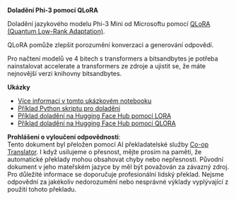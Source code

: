 <!--
CO_OP_TRANSLATOR_METADATA:
{
  "original_hash": "54b6b824568d4decb574b9e117c4f5f7",
  "translation_date": "2025-07-17T08:20:33+00:00",
  "source_file": "md/03.FineTuning/FineTuning_Qlora.md",
  "language_code": "cs"
}
-->
**Doladění Phi-3 pomocí QLoRA**

Doladění jazykového modelu Phi-3 Mini od Microsoftu pomocí [QLoRA (Quantum Low-Rank Adaptation)](https://github.com/artidoro/qlora).

QLoRA pomůže zlepšit porozumění konverzaci a generování odpovědí.

Pro načtení modelů ve 4 bitech s transformers a bitsandbytes je potřeba nainstalovat accelerate a transformers ze zdroje a ujistit se, že máte nejnovější verzi knihovny bitsandbytes.

**Ukázky**
- [Více informací v tomto ukázkovém notebooku](../../../../code/03.Finetuning/Phi_3_Inference_Finetuning.ipynb)
- [Příklad Python skriptu pro doladění](../../../../code/03.Finetuning/FineTrainingScript.py)
- [Příklad doladění na Hugging Face Hub pomocí LORA](../../../../code/03.Finetuning/Phi-3-finetune-lora-python.ipynb)
- [Příklad doladění na Hugging Face Hub pomocí QLORA](../../../../code/03.Finetuning/Phi-3-finetune-qlora-python.ipynb)

**Prohlášení o vyloučení odpovědnosti**:  
Tento dokument byl přeložen pomocí AI překladatelské služby [Co-op Translator](https://github.com/Azure/co-op-translator). I když usilujeme o přesnost, mějte prosím na paměti, že automatické překlady mohou obsahovat chyby nebo nepřesnosti. Původní dokument v jeho mateřském jazyce by měl být považován za závazný zdroj. Pro důležité informace se doporučuje profesionální lidský překlad. Nejsme odpovědní za jakékoliv nedorozumění nebo nesprávné výklady vyplývající z použití tohoto překladu.